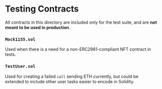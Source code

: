 # Testing Contracts

All contracts in this directory are included only for the test suite, and are **not meant to be used in production**.

### `Mock1155.sol`

Used when there is a need for a non-ERC2981-compliant NFT contract in tests.

### `TestUser.sol`

Used for creating a failed `call` sending ETH currently, but could be extended to include other user tasks easier to encode in Solidity.